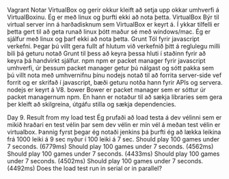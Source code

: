 Vagrant
	Notar VirtualBox og gerir okkur kleift að setja upp okkar umhverfi á VirtualBoxinu. Ég er með linux og þurfti ekki að nota þetta.
VirtualBox
	Býr til virtual server inn á harðadisknum sem VirtualBox er keyrt á. Í ykkar tilfelli er þetta gert til að geta runað linux þótt maður sé með windows/mac. Ég er sjálfur með linux og þarf ekki að nota þetta. 
Grunt
	Tól fyrir javascript verkefni. Þegar þú villt gera fullt af hlutum við verkefnið þitt á reglulegu milli bili þá geturu notað Grunt til þess að keyra þessa hluti í staðinn fyrir að keyra þá handvirkt sjálfur.
npm
	npm er packet manager fyrir javascript umhverfi, úr þessum packet manager getur þú nálgast og sótt pakka sem þú villt nota með umhvernifnu þínu
nodejs
	notað til að forrita server-side vef forrit og er skrifað í javascript, bæði geturu notða hann fyrir APIs og servera. nodejs er keyrt á V8.
bower
	Bower er packet manager sem er sóttur úr packet managernum npm. En hann er notaður til að sækja libraries sem gera þer kleift að skilgreina, útgáfu stilla og sækja dependencies.


Day 9.
Result from my load test
	Ég prufaði að load testa á dev vélinni sem er mikið hraðari en test vélin þar sem dev vélin er mín vél á meðan test vélin er virtualbox. Þannig fyrst þegar ég notaði jenkins þá þurfti ég að lækka leikina frá 1000 leiki á 9 sec nyður í 100 leiki á 7 sec.
	Should play 100 games under 7 seconds. (6779ms) 
	Should play 100 games under 7 seconds. (4562ms)
	Should play 100 games under 7 seconds. (4433ms)
	Should play 100 games under 7 seconds. (4502ms)
	Should play 100 games under 7 seconds. (4492ms)
Does the load test run in serial or in parallel?
	
